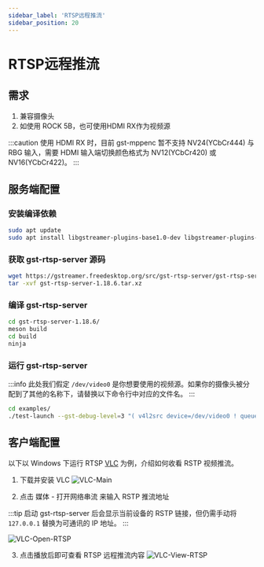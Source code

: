 ```yaml
---
sidebar_label: 'RTSP远程推流'
sidebar_position: 20
---
```


# RTSP远程推流

## 需求

1. 兼容摄像头
2. 如使用 ROCK 5B，也可使用HDMI RX作为视频源

:::caution
使用 HDMI RX 时，目前 gst-mppenc 暂不支持 NV24(YCbCr444) 与 RBG 输入，需要 HDMI 输入端切换颜色格式为 NV12(YCbCr420) 或 NV16(YCbCr422)。
:::

## 服务端配置

### 安装编译依赖

```bash
sudo apt update
sudo apt install libgstreamer-plugins-base1.0-dev libgstreamer-plugins-bad1.0-dev build-essential meson libcgroup-dev gobject-introspection libgirepository1.0-dev
```

### 获取 gst-rtsp-server 源码

```bash
wget https://gstreamer.freedesktop.org/src/gst-rtsp-server/gst-rtsp-server-1.18.6.tar.xz
tar -xvf gst-rtsp-server-1.18.6.tar.xz
```
### 编译 gst-rtsp-server

```bash
cd gst-rtsp-server-1.18.6/
meson build
cd build
ninja
```

### 运行 gst-rtsp-server

:::info
此处我们假定 `/dev/video0` 是你想要使用的视频源。如果你的摄像头被分配到了其他的名称下，请替换以下命令行中对应的文件名。
:::

```bash
cd examples/
./test-launch --gst-debug-level=3 "( v4l2src device=/dev/video0 ! queue ! mpph265enc bps=51200000 rc-mode=vbr !  rtph265pay name=pay0 pt=97 )"
```

## 客户端配置

以下以 Windows 下运行 RTSP [VLC](https://www.videolan.org/vlc/) 为例，介绍如何收看 RSTP 视频推流。

1. 下载并安装 VLC
![VLC-Main](/img/general-tutorial/VLC-Main.png)

2. 点击 媒体 - 打开网络串流 来输入 RSTP 推流地址

:::tip
启动 gst-rtsp-server 后会显示当前设备的 RSTP 链接，但仍需手动将 `127.0.0.1` 替换为可通讯的 IP 地址。
:::

![VLC-Open-RTSP](/img/general-tutorial/VLC-Open-RTSP.png)

3. 点击播放后即可查看 RTSP 远程推流内容
![VLC-View-RTSP](/img/general-tutorial/VLC-View-RTSP.png)